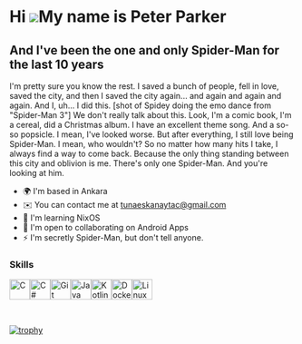 Hi ![](https://user-images.githubusercontent.com/18350557/176309783-0785949b-9127-417c-8b55-ab5a4333674e.gif)My name is Peter Parker
====================================================================================================================================

And I've been the one and only Spider-Man for the last 10 years
---------------------------------------------------------------

I'm pretty sure you know the rest. I saved a bunch of people, fell in love, saved the city, and then I saved the city again... and again and again and again. And I, uh... I did this. \[shot of Spidey doing the emo dance from "Spider-Man 3"\] We don't really talk about this. Look, I'm a comic book, I'm a cereal, did a Christmas album. I have an excellent theme song. And a so-so popsicle. I mean, I've looked worse. But after everything, I still love being Spider-Man. I mean, who wouldn't? So no matter how many hits I take, I always find a way to come back. Because the only thing standing between this city and oblivion is me. There's only one Spider-Man. And you're looking at him.

*   🌍  I'm based in Ankara
*   ✉️  You can contact me at [tunaeskanaytac@gmail.com](mailto:tunaeskanaytac@gmail.com)
*   🧠  I'm learning NixOS
*   🤝  I'm open to collaborating on Android Apps
*   ⚡  I'm secretly Spider-Man, but don't tell anyone.


### Skills 
<p align="left">
<a href="https://docs.microsoft.com/en-us/cpp/?view=msvc-170" target="_blank" rel="noreferrer"><img src="https://raw.githubusercontent.com/danielcranney/readme-generator/main/public/icons/skills/c-colored.svg" width="36" height="36" alt="C" /></a><a href="https://docs.microsoft.com/en-us/dotnet/csharp/" target="_blank" rel="noreferrer"><img src="https://raw.githubusercontent.com/danielcranney/readme-generator/main/public/icons/skills/csharp-colored.svg" width="36" height="36" alt="C#" /></a><a href="https://git-scm.com/" target="_blank" rel="noreferrer"><img src="https://raw.githubusercontent.com/danielcranney/readme-generator/main/public/icons/skills/git-colored.svg" width="36" height="36" alt="Git" /></a><a href="https://www.oracle.com/java/" target="_blank" rel="noreferrer"><img src="https://raw.githubusercontent.com/danielcranney/readme-generator/main/public/icons/skills/java-colored.svg" width="36" height="36" alt="Java" /></a><a href="https://kotlinlang.org/" target="_blank" rel="noreferrer"><img src="https://raw.githubusercontent.com/danielcranney/readme-generator/main/public/icons/skills/kotlin-colored.svg" width="36" height="36" alt="Kotlin" /></a><a href="https://www.docker.com/" target="_blank" rel="noreferrer"><img src="https://raw.githubusercontent.com/danielcranney/readme-generator/main/public/icons/skills/docker-colored.svg" width="36" height="36" alt="Docker" /></a><a href="https://www.linux.org" target="_blank" rel="noreferrer"><img src="https://raw.githubusercontent.com/danielcranney/readme-generator/main/public/icons/skills/linux-colored.svg" width="36" height="36" alt="Linux" /></a>
                    </p>
                    </br>

[![trophy](https://github-profile-trophy.vercel.app/?username=tunaeskanaytac)](https://github.com/ryo-ma/github-profile-trophy)
